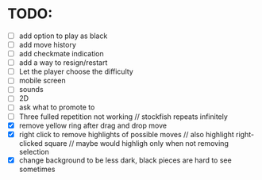 
# TODO:
- [ ] add option to play as black
- [ ] add move history
- [ ] add checkmate indication
- [ ] add a way to resign/restart
- [ ] Let the player choose the difficulty
- [ ] mobile screen
- [ ] sounds
- [ ] 2D
- [ ] ask what to promote to
- [ ] Three fulled repetition not working // stockfish repeats infinitely
- [x] remove yellow ring after drag and drop move
- [x] right click to remove highlights of possible moves // also highlight right-clicked square // maybe would highligh only when not removing selection
- [x] change background to be less dark, black pieces are hard to see sometimes
